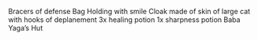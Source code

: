 Bracers of defense 
Bag Holding with smile
Cloak made of skin of large cat with hooks of deplanement 
3x healing potion
1x sharpness potion
Baba Yaga’s Hut